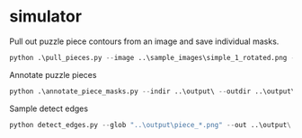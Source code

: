 # simulator

Pull out puzzle piece contours from an image and save individual masks.
```python
python .\pull_pieces.py --image ..\sample_images\simple_1_rotated.png --outdir ..\output
```
Annotate puzzle pieces
```python
python .\annotate_piece_masks.py --indir ..\output\ --outdir ..\output\annotated
```

Sample detect edges
```python
python detect_edges.py --glob "..\output\piece_*.png" --out ..\output\
```